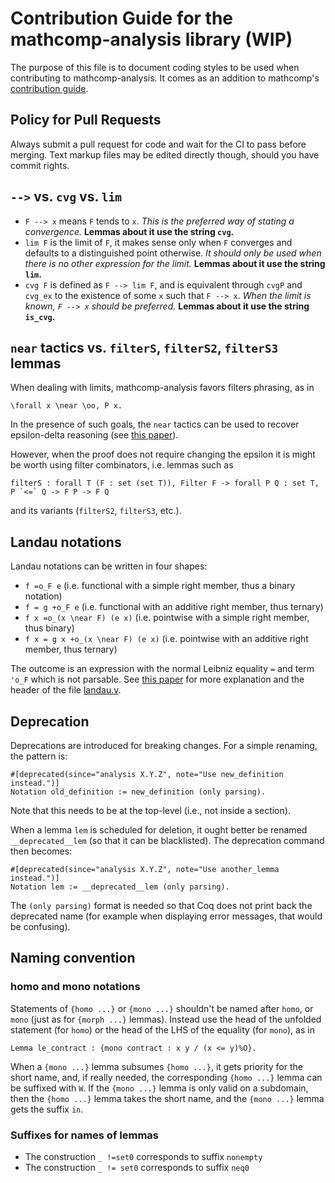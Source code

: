 # Contribution Guide for the mathcomp-analysis library (WIP)

The purpose of this file is to document coding styles to be
used when contributing to mathcomp-analysis. It comes as an addition
to mathcomp's [contribution
guide](https://github.com/math-comp/math-comp/blob/master/CONTRIBUTING.md).

## Policy for Pull Requests

Always submit a pull request for code and wait for the CI to pass before merging.
Text markup files may be edited directly though, should you have commit rights.

## `-->` vs. `cvg` vs. `lim`

- `F --> x` means `F` tends to `x`. _This is the preferred way of stating a convergence._ **Lemmas about it use the string `cvg`.**
- `lim F` is the limit of `F`, it makes sense only when `F` converges and defaults to a distinguished point otherwise. _It should only be used when there is no other expression for the limit._ **Lemmas about it use the string `lim`.**
- `cvg F` is defined as `F --> lim F`, and is equivalent through `cvgP` and `cvg_ex` to the existence of some `x` such that `F --> x`. _When the limit is known, `F --> x` should be preferred._ **Lemmas about it use the string `is_cvg`.**

## `near` tactics vs. `filterS`, `filterS2`, `filterS3` lemmas

When dealing with limits, mathcomp-analysis favors filters
phrasing, as in
```
\forall x \near \oo, P x.
```
In the presence of such goals, the `near` tactics can be used to
recover epsilon-delta reasoning
(see [this paper](https://doi.org/10.6092/issn.1972-5787/8124)).

However, when the proof does not require changing the epsilon it
is might be worth using filter combinators, i.e. lemmas such as
```
filterS : forall T (F : set (set T)), Filter F -> forall P Q : set T, P `<=` Q -> F P -> F Q
```
and its variants (`filterS2`, `filterS3`, etc.).

## Landau notations

Landau notations can be written in four shapes:
- `f =o_F e` (i.e. functional with a simple right member, thus a binary notation)
- `f = g +o_F e` (i.e. functional with an additive right member, thus ternary)
- `f x =o_(x \near F) (e x)` (i.e. pointwise with a simple right member, thus binary)
- `f x = g x +o_(x \near F) (e x)` (i.e. pointwise with an additive right member, thus ternary)

The outcome is an expression with the normal Leibniz equality `=` and term `'o_F` which is not parsable. See [this paper](https://doi.org/10.6092/issn.1972-5787/8124) for more explanation and the header of the file [landau.v](https://github.com/math-comp/analysis/blob/master/theories/landau.v).

## Deprecation

Deprecations are introduced for breaking changes. For a simple renaming, the pattern is:
```
#[deprecated(since="analysis X.Y.Z", note="Use new_definition instead.")]
Notation old_definition := new_definition (only parsing).
```
Note that this needs to be at the top-level (i.e., not inside a section).

When a lemma `lem` is scheduled for deletion, it ought better be renamed `__deprecated__lem`
(so that it can be blacklisted). The deprecation command then becomes:
```
#[deprecated(since="analysis X.Y.Z", note="Use another_lemma instead.")]
Notation lem := __deprecated__lem (only parsing).
```
The `(only parsing)` format is needed so that Coq does not print back the deprecated name
(for example when displaying error messages, that would be confusing).

## Naming convention

### homo and mono notations

Statements of `{homo ...}` or `{mono ...}` shouldn't be named after `homo`, or `mono`
(just as for `{morph ...}` lemmas). Instead use the head of the unfolded statement
(for `homo`) or the head of the LHS of the equality (for `mono`), as in
```coq
Lemma le_contract : {mono contract : x y / (x <= y)%O}.
```

When a `{mono ...}` lemma subsumes `{homo ...}`, it gets priority
for the short name, and, if really needed, the corresponding `{homo ...}`
lemma can be suffixed with `W`. If the `{mono ...}` lemma is
only valid on a subdomain, then the `{homo ...}` lemma takes the
short name, and the `{mono ...}` lemma gets the suffix `in`.

### Suffixes for names of lemmas

- The construction `_ !=set0` corresponds to suffix `nonempty`
- The construction `_ != set0` corresponds to suffix `neq0`
